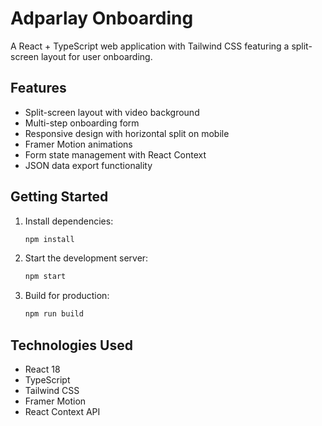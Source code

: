 # Adparlay Onboarding

A React + TypeScript web application with Tailwind CSS featuring a split-screen layout for user onboarding.

## Features

- Split-screen layout with video background
- Multi-step onboarding form
- Responsive design with horizontal split on mobile
- Framer Motion animations
- Form state management with React Context
- JSON data export functionality

## Getting Started

1. Install dependencies:
   ```bash
   npm install
   ```

2. Start the development server:
   ```bash
   npm start
   ```

3. Build for production:
   ```bash
   npm run build
   ```

## Technologies Used

- React 18
- TypeScript
- Tailwind CSS
- Framer Motion
- React Context API 